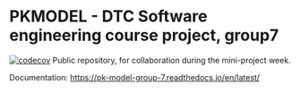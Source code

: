 # PKMODEL - DTC Software engineering course project, group7

[![codecov](https://codecov.io/gh/simonlichtinger/pkmodel_group7/branch/master/graph/badge.svg?token=OGKG136MZJ)](undefined)
Public repository, for collaboration during the mini-project week.

Documentation: https://pk-model-group-7.readthedocs.io/en/latest/ 

